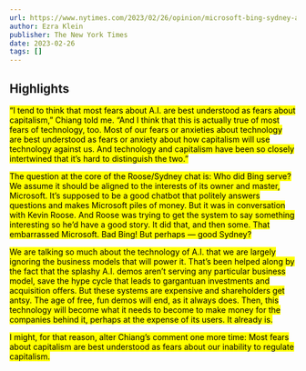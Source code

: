 ```yaml
---
url: https://www.nytimes.com/2023/02/26/opinion/microsoft-bing-sydney-artificial-intelligence.html
author: Ezra Klein
publisher: The New York Times
date: 2023-02-26
tags: []
---
```


## Highlights
<mark>“I tend to think that most fears about A.I. are best understood as fears about capitalism,” Chiang told me. “And I think that this is actually true of most fears of technology, too. Most of our fears or anxieties about technology are best understood as fears or anxiety about how capitalism will use technology against us. And technology and capitalism have been so closely intertwined that it’s hard to distinguish the two.”</mark>

<mark>The question at the core of the Roose/Sydney chat is: Who did Bing serve? We assume it should be aligned to the interests of its owner and master, Microsoft. It’s supposed to be a good chatbot that politely answers questions and makes Microsoft piles of money. But it was in conversation with Kevin Roose. And Roose was trying to get the system to say something interesting so he’d have a good story. It did that, and then some. That embarrassed Microsoft. Bad Bing! But perhaps — good Sydney?</mark>

<mark>We are talking so much about the technology of A.I. that we are largely ignoring the business models that will power it. That’s been helped along by the fact that the splashy A.I. demos aren’t serving any particular business model, save the hype cycle that leads to gargantuan investments and acquisition offers. But these systems are expensive and shareholders get antsy. The age of free, fun demos will end, as it always does. Then, this technology will become what it needs to become to make money for the companies behind it, perhaps at the expense of its users. It already is.</mark>

<mark>I might, for that reason, alter Chiang’s comment one more time: Most fears about capitalism are best understood as fears about our inability to regulate capitalism.</mark>

